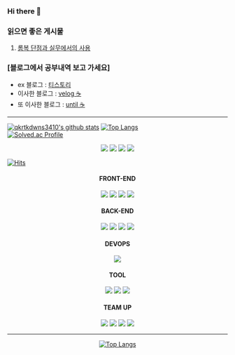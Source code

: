 ### Hi there 👋

### 읽으면 좋은 게시물
1. <a href="https://medium.com/sjk5766/lombok-%EB%8B%A8%EC%A0%90%EA%B3%BC-%EC%8B%A4%EB%AC%B4-%EC%82%AC%EC%9A%A9%EC%97%90-%EB%8C%80%ED%95%9C-%EC%83%9D%EA%B0%81-bae7f0c0d056">롬복 단점과 실무에서의 사용</a>

### [**블로그에서 공부내역 보고 가세요**]  
- ex 블로그 : <a href="https://oth3410.tistory.com" target="_blank">티스토리</a>
- 이사한 블로그 : <a href="https://velog.io/@qkrtkdwns3410/posts" target="_blank">velog ☕</a>
- 또 이사한 블로그 : <a href="https://until.blog/@qkrtkdwns3410" target="_blank">until ☕</a>


---

[![qkrtkdwns3410's github stats](https://github-readme-stats.vercel.app/api?username=qkrtkdwns3410&show_icons=true&theme=dracula)](https://github.com/qkrtkdwns3410/github-readme-stats) [![Top Langs](https://github-readme-stats.vercel.app/api/top-langs/?username=qkrtkdwns3410&layout=compact&theme=dracula)](https://github.com/qkrtkdwns3410)
<br/>
[![Solved.ac Profile](http://mazassumnida.wtf/api/v2/generate_badge?boj=qkrtkdwns3410)](https://solved.ac/qkrtkdwns3410/)
<br/>

<p align="center">
  <img src="https://img.shields.io/badge/Java-007396?style=flat-square&logo=&logoColor=white"/></a>
<img src="https://img.shields.io/badge/JavaScript-F7DF1E?style=flat-square&logo=JavaScript&logoColor=white"/></a>
<img src="https://img.shields.io/badge/HTML5-E34F26?style=flat-square&logo=HTML5&logoColor=white"/></a>
<img src="https://img.shields.io/badge/Spring-6DB33F?style=flat-square&logo=Spring&logoColor=white"/></a>
<br/></p>

[![Hits](https://hits.seeyoufarm.com/api/count/incr/badge.svg?url=https%3A%2F%2Fgithub.com%2Fqkrtkdwns3410&count_bg=%2379C83D&title_bg=%23555555&icon=&icon_color=%23E7E7E7&title=hits&edge_flat=false)](https://hits.seeyoufarm.com)

<div align="center">
    
  <div>
    <h4>FRONT-END</h4>
    <img src="https://img.shields.io/badge/HTML5-E34F26?style=flat-square&logo=HTML5&logoColor=white"/>
    <img src="https://img.shields.io/badge/CSS3-1572B6?style=flat-square&logo=CSS3&logoColor=white"/>
    <img src="https://img.shields.io/badge/JavaScript-F7DF1E?style=flat-square&logo=JavaScript&logoColor=white"/>
    <img src="https://img.shields.io/badge/Bootstrap-7952B3?style=flat-square&logo=Bootstrap&logoColor=white"/>
  </div>
     
  <div>
    <h4>BACK-END</h4>
    <img src="https://img.shields.io/badge/Java-007396?style=flat-square&logo=Java&logoColor=white"/>
    <img src="https://img.shields.io/badge/Spring-6DB33F?style=flat-square&logo=Spring&logoColor=white"/>
    <img src="https://img.shields.io/badge/Maven-C71A36?style=flat-square&logo=ApacheMaven&logoColor=white"/>
    <img src="https://img.shields.io/badge/Gradle-02303A?style=flat-square&logo=Gradle&logoColor=white"/>
  </div>
  
  <div>
    <h4>DEVOPS</h4>
    <img src="https://img.shields.io/badge/Oracle-F80000?style=flat-square&logo=Oracle&logoColor=white"/>
  </div>
  
  <div>
    <h4>TOOL</h4>
    <img src="https://img.shields.io/badge/IntelliJ IDEA-000000?style=flat-square&logo=IntelliJ+IDEA&logoColor=white"/>
    <img src="https://img.shields.io/badge/Visual Studio Code-007ACC?style=flat-square&logo=VisualStudioCode&logoColor=white"/>
    <img src="https://img.shields.io/badge/Postman-FF6C37?style=flat-square&logo=Postman&logoColor=white"/>
  </div>
  
  
  <div>
    <h4>TEAM UP</h4>
    <img src="https://img.shields.io/badge/Git-F05032?style=flat-square&logo=Git&logoColor=white"/>
    <img src="https://img.shields.io/badge/GitHub-181717?style=flat-square&logo=GitHub&logoColor=white"/>
    <img src="https://img.shields.io/badge/Slack-4A154B?style=flat-square&logo=Slack&logoColor=white"/>
    <img src="https://img.shields.io/badge/Notion-000000?style=flat-square&logo=Notion&logoColor=white"/>
  </div>
  
  ---
[![Top Langs](https://github-readme-stats.vercel.app/api/top-langs/?username=qkrtkdwns3410)](https://github.com/anuraghazra/github-readme-stats)
</div>
  
